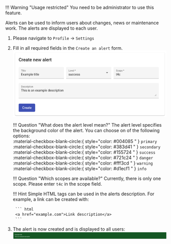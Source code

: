 
!!! Warning "Usage restricted"
    You need to be administrator to use this feature.

Alerts can be used to inform users about changes, news or maintenance work. The alerts are displayed to each user.

1. Please navigate to `Profile` → `Settings`
2. Fill in all required fields in the `Create an alert` form.
    ![Create an alert](create.png)

    !!! Question "What does the alert level mean?"
        The alert level specifies the background color of the alert. You can choose on of the following options: <br>
            :material-checkbox-blank-circle:{ style="color: #004085 " } `primary` <br>
            :material-checkbox-blank-circle:{ style="color: #383d41 " } `secondary` <br>
            :material-checkbox-blank-circle:{ style="color: #155724 " } `success` <br>
            :material-checkbox-blank-circle:{ style="color: #721c24 " } `danger` <br>
            :material-checkbox-blank-circle:{ style="color: #fff3cd " } `warning` <br>
            :material-checkbox-blank-circle:{ style="color: #d1ecf1 " } `info` <br>

    !!! Question "Which scopes are available?"
        Currently, there is only one scope. Please enter `t4c` in the scope field.

    !!! Hint
        Simple HTML tags can be used in the alerts description.
        For example, a link can be created with:

        ``` html
        <a href="example.com">Link description</a>
        ```
3. The alert is now created and is displayed to all users:
    ![Success alert](success_alert.png)
